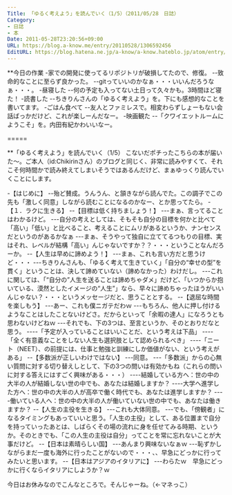 ```yaml
---
Title: 「ゆるく考えよう」を読んでいく（1/5）（2011/05/28　日誌）
Category:
- 日誌
- 本
Date: 2011-05-28T23:20:56+09:00
URL: https://blog.a-know.me/entry/20110528/1306592456
EditURL: https://blog.hatena.ne.jp/a-know/a-know.hateblo.jp/atom/entry/12921228815727979681
---
```



**今日の作業
-家での開発に使ってるリポジトリが破損してたので、修復。
--致命的なことに至らず良かった。
--gitっていいのかなぁ・・・いいんだろうなぁ・・・。
-昼寝した
--何の予定も入ってない土日って久々かも。3時間ほど寝た！
-読書した
--ちきりんさんの「ゆるく考えよう」を。下にも感想的なことを書いてます。
-ごはん食べて
--友人とファミレスで。相変わらずしょーもない会話ばっかだけど、これが楽しーんだなー。
-映画観た
--「クワイエットルームにようこそ」を。内田有紀かわいいなー。

=====

**「ゆるく考えよう」を読んでいく（1/5）
こないだポチったこちらの本が届いた〜。ご本人（id:Chikirinさん）のブログと同じく、非常に読みやすくて、それこそ何時間かで読み終えてしまいそうではあるんだけど、まぁゆっくり読んでいくことにします。


-【はじめに】
--殆ど賛成。うんうん、と頷きながら読んでた。この調子でこの先も「激しく同意」しながら読むことになるのかなー、とか思ってたら。
-【１．ラクに生きる】
--【目標は低く持ちましょう！】
---まぁ、言ってることはわかるけど。
---自分の考えとしては、そもそも自分の目標を何かと比べて「高い」「低い」と比べること、考えることにムリがあるというか、ナンセンスだというのがあるかなぁ
---まぁ、そうやって独自に立ててるつもりの目標、実はそれ、レベルが結構「高い」んじゃないですか？？・・・ということなんだろーか。
--【人生は早めに諦めよう！】
---まぁ、これも言い方だと思うけど・・・
---ちきりんさんも、「ゆるく考えて生きていく」「自分の“幸せの型”を貫く」ということは、決して諦めていない（諦めなかった）わけだし。
---これに関しては、「“自分の”人生を送ることは諦めちゃダメ」だけど、「いつからか抱いている、漠然としたイメージの“人生”」なら、早々に諦めちゃったほうがいいんじゃない？・・・というメッセージだと、思うこととする。
--【退屈な時間を楽しもう】
---あー、これも僕ニガテだわｗ
---もちろん、他人に押し付けるようなことはしたことないけどさ。だからといって「余暇の達人」になろうとも思わないけどねｗ
---それでも、下の3つは、至言というか、そのとおりだなと思う。
----「予定が入っていることはいいことだ、という考えは下品」
----「全く有意義なことをしない人生も選択肢として認められるべき」
----「ニート（NEET）、の前提には、仕事と勉強と訓練にしか価値がない、という考えがある」
--【多数派が正しいわけではない】
---同意。
---「多数派」からの心無い質問に対する切り替えしとして、下の3つの問いは有効かもね（これらの問いに対する答えにはすごく興味がある・・・）
----結婚している方へ：世の中の大半の人が結婚しない世の中でも、あなたは結婚しますか？
----大学へ進学した方へ：世の中の大半の人が高卒で働く時代でも、あなたは進学しますか？
----働いている人へ：世の中の大半の人が働いていない世の中でも、あなたは働きますか？
--【人生の主役を生きる】
---これも大体同意。
---でも、「傍観者」になるタイミングもあっていいと思う。「人生の主役」として、ある位置まで自分を持っていったあとは、しばらくその場の流れに身を任せてみる時期、というか。そのときでも、「この人生の主役は自分」ってことを常に忘れないことが大事だけど。
--【日本は素晴らしい国】
---あんまり興味ないなぁｗ
---恥ずかしながらまだ一度も海外に行ったことがないので・・・、、早急にどっかに行ってみたいと思います。
--【日本はアジアのイタリアに】
---わらたｗ　早急にどっかに行くならイタリアにしようか？ｗ



今日はお休みなのでこんなところで。そんじゃーね。（←マネっこ）


<script src="https://moshi-moshi.moshimo.works/moshimoshi/a_know_blog/20110528-1306592456?title=%E3%80%8C%E3%82%86%E3%82%8B%E3%81%8F%E8%80%83%E3%81%88%E3%82%88%E3%81%86%E3%80%8D%E3%82%92%E8%AA%AD%E3%82%93%E3%81%A7%E3%81%84%E3%81%8F%EF%BC%881/5%EF%BC%89%EF%BC%882011/05/28%E3%80%80%E6%97%A5%E8%AA%8C%EF%BC%89"></script>
